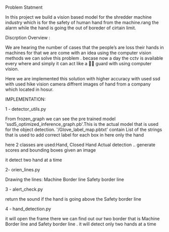 Problem Statment

In this project we build a vision based model for the shredder machine industry which is for the safety of human hand from the machine.rang the alarm while the hand is going the out of boreder of cirtain limit.

Discrption Overview :

We are hearing the number of cases that the people’s are loss their hands in machines for that we are come with an idea using the computer vision methods we can solve this problem . becase now a day the cctv is available every where and simply it can act like a 💂‍♀️ guard with using computer vision. 

Here we are implemented this solution with higher accuracy with used ssd with used hike vision camera diffrent images of hand from a company which located in hosur.




IMPLEMENTATION:

1 - detector_utils.py

From frozen_graph we can see the pre trained model 'ssd5_optimized_inference_graph.pb'.This is the actual model that is used for the object detection.
'/Glove_label_map.pbtxt' contain List of the strings that is used to add correct label for each box in here only the hand

here 2 classes are used:Hand, Closed Hand
Actual detection .. generate scores and bounding boxes given an image

it detect two hand at a time


2- orien_lines.py


Drawing the lines:
Machine Border line
Safety border line

3 - alert_check.py

 return the sound if the hand is going above the Safety border line
 
4 - hand_detection.py


it will open the frame there we can find out our two border that is Machine Border line and Safety border line . it will detect only two hands at a time 
